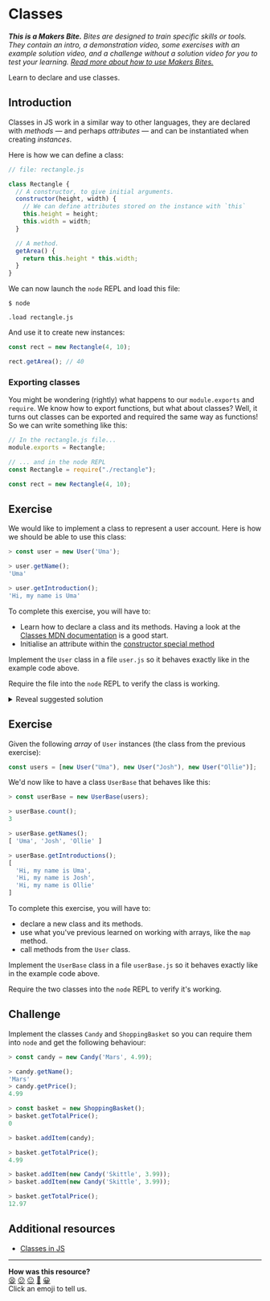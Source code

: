 # Classes

_**This is a Makers Bite.** Bites are designed to train specific skills or tools. They
contain an intro, a demonstration video, some exercises with an example solution video,
and a challenge without a solution video for you to test your learning. [Read more about
how to use Makers
Bites.](https://github.com/makersacademy/course/blob/main/labels/bites.md)_

Learn to declare and use classes.

<!-- OMITTED -->

## Introduction

Classes in JS work in a similar way to other languages, they are declared with _methods_ —
and perhaps _attributes_ — and can be instantiated when creating _instances_.

Here is how we can define a class:

```js
// file: rectangle.js

class Rectangle {
  // A constructor, to give initial arguments.
  constructor(height, width) {
    // We can define attributes stored on the instance with `this`
    this.height = height;
    this.width = width;
  }

  // A method.
  getArea() {
    return this.height * this.width;
  }
}
```

We can now launch the `node` REPL and load this file:

```
$ node

.load rectangle.js
```

And use it to create new instances:

```js
const rect = new Rectangle(4, 10);

rect.getArea(); // 40
```

### Exporting classes

You might be wondering (rightly) what happens to our `module.exports` and `require`. We
know how to export functions, but what about classes? Well, it turns out classes can be
exported and required the same way as functions! So we can write something like this:

```javascript
// In the rectangle.js file...
module.exports = Rectangle;
```

```javascript
// ... and in the node REPL
const Rectangle = require("./rectangle");

const rect = new Rectangle(4, 10);
```

## Exercise

We would like to implement a class to represent a user account. Here is how we should be
able to use this class:

```javascript
> const user = new User('Uma');

> user.getName();
'Uma'

> user.getIntroduction();
'Hi, my name is Uma'
```

To complete this exercise, you will have to:

- Learn how to declare a class and its methods. Having a look at the [Classes MDN
  documentation](https://developer.mozilla.org/en-US/docs/Web/JavaScript/Reference/Classes#class_declarations)
  is a good start.
- Initialise an attribute within the [constructor special
  method](https://developer.mozilla.org/en-US/docs/Web/JavaScript/Reference/Classes/constructor)

Implement the `User` class in a file `user.js` so it behaves exactly like in the example
code above.

Require the file into the `node` REPL to verify the class is working.

<details>
<summary>Reveal suggested solution</summary>

```javascript
// file: user.js

class User {
  constructor(name) {
    this.name = name;
  }

  getName() {
    return this.name;
  }

  getIntroduction() {
    return `Hi, my name is ${this.name}`;
  }
}
```

</details>

## Exercise

Given the following _array_ of `User` instances (the class from the previous exercise):

```javascript
const users = [new User("Uma"), new User("Josh"), new User("Ollie")];
```

We'd now like to have a class `UserBase` that behaves like this:

```javascript
> const userBase = new UserBase(users);

> userBase.count();
3

> userBase.getNames();
[ 'Uma', 'Josh', 'Ollie' ]

> userBase.getIntroductions();
[
  'Hi, my name is Uma',
  'Hi, my name is Josh',
  'Hi, my name is Ollie'
]
```

To complete this exercise, you will have to:

- declare a new class and its methods.
- use what you've previous learned on working with arrays, like the `map` method.
- call methods from the `User` class.

Implement the `UserBase` class in a file `userBase.js` so it behaves exactly like in the
example code above.

Require the two classes into the `node` REPL to verify it's working.

## Challenge

Implement the classes `Candy` and `ShoppingBasket` so you can require them into `node` and
get the following behaviour:

```javascript
> const candy = new Candy('Mars', 4.99);

> candy.getName();
'Mars'
> candy.getPrice();
4.99

> const basket = new ShoppingBasket();
> basket.getTotalPrice();
0

> basket.addItem(candy);

> basket.getTotalPrice();
4.99

> basket.addItem(new Candy('Skittle', 3.99));
> basket.addItem(new Candy('Skittle', 3.99));

> basket.getTotalPrice();
12.97
```

## Additional resources

- [Classes in JS](https://javascript.info/class)

<!-- BEGIN GENERATED SECTION DO NOT EDIT -->

---

**How was this resource?**  
[😫](https://airtable.com/shrUJ3t7KLMqVRFKR?prefill_Repository=makersacademy/javascript-fundamentals&prefill_File=bites/12_classes.md&prefill_Sentiment=😫) [😕](https://airtable.com/shrUJ3t7KLMqVRFKR?prefill_Repository=makersacademy/javascript-fundamentals&prefill_File=bites/12_classes.md&prefill_Sentiment=😕) [😐](https://airtable.com/shrUJ3t7KLMqVRFKR?prefill_Repository=makersacademy/javascript-fundamentals&prefill_File=bites/12_classes.md&prefill_Sentiment=😐) [🙂](https://airtable.com/shrUJ3t7KLMqVRFKR?prefill_Repository=makersacademy/javascript-fundamentals&prefill_File=bites/12_classes.md&prefill_Sentiment=🙂) [😀](https://airtable.com/shrUJ3t7KLMqVRFKR?prefill_Repository=makersacademy/javascript-fundamentals&prefill_File=bites/12_classes.md&prefill_Sentiment=😀)  
Click an emoji to tell us.

<!-- END GENERATED SECTION DO NOT EDIT -->

